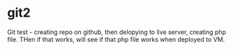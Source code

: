 # git2
Git test - creating repo on github, then delopying to live server, creating php file. THen if that works, will see if that php file works when deployed to VM.

